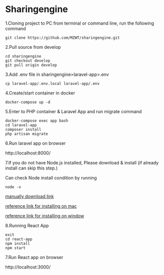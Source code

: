 # Sharingengine

1.Cloning project to PC
from terminal or command line, run the following command
 ```
 git clone https://github.com/MZWT/sharingengine.git
 ```

2.Pull source from develop
```
cd sharingengine
git checkout develop
git pull origin develop
```

3.Add .env file in sharingengine>laravel-app>.env
```
cp laravel-app/.env.local laravel-app/.env
```
 
4.Create/start container in docker
```
docker-compose up -d
```

5.Enter to PHP container & Laravel App and run migrate command
```
docker-compose exec app bash
cd laravel-app
composer install
php artisan migrate
```

6.Run laravel app on browser

http://localhost:8000/

7.If you do not have Node.js installed, Please download & install (if already install can skip this step.)

Can check Node install condition by running

```node -v```

[manually download link](https://nodejs.org/en/)

[reference link for installing on mac](https://qiita.com/non0311/items/664cf74d9ff4bad9cf46)


[reference link for installing on window](https://phoenixnap.com/kb/install-node-js-npm-on-windows)

8.Running React App
```
exit
cd react-app
npm install
npm start
```

7.Run React app on browser

http://localhost:3000/
